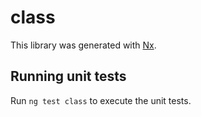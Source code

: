 # class

This library was generated with [Nx](https://nx.dev).

## Running unit tests

Run `ng test class` to execute the unit tests.
